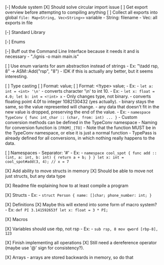 [-] Module system
    [X] Should solve circular import issue
    [ ] Get export overview before attempting to compiling anything
    [ ] Collect all exports into global `file: Map<String, Vec<String>>` variable
        - String: filename
        - Vec<String>: all exports in file

[-] Standard Library

[-] Enums

[-] Buff out the Command Line Interface because it needs it and is necessary
    - "./ignis -o main main.is"

[ ] Use enum variants for asm abstraction instead of strings - Ex:
             "\tadd rsp, 8" -> ASM::Add("rsp", "8")
             - IDK if this is actually any better, but it seems interesting.

[ ] Type casting
             [ ] Format: <type> value;
             [ ] Format: <!type> value;
             - Ex:
                          - `let a: int = <int> '\n'`
                          - converts character '\n' to int 10.
             - Ex:
                          - `let x: float = 4.0;
                             let b: int = <!int> x`
                          - Only changes type, not binary.
                          - converts floating point 4.0f to integer 1082130432 (yes actually).
                          - binary stays the same, so the value represented will change.
                          - any data that doesn't fit in the new value is dropped, preserving the end of the value.
             - Ex:
                          - `namespace TypeConv {
                                 func int_char :: (char, from: int) ...
                             }`
                          - Custom conversion methods can be defined in the TypeConv namespace
                             - Naming for conversion function is `[FROM]_[TO]`
                             - Note that the function MUST be in the TypeConv namespace, or else it is just a normal function
                             - TypePass is already defined for all conversions, in which nothing really happens to the data.



[ ] Namespaces
             - Separator: '#'
             - Ex:
                          - `namespace cool_spot {
                                          func add :: (int, a: int, b: int) {
                                                       return a + b;
                                          }
                             }
                             let x: int = cool_spot#add(3, 4); // x = 7`

[X] Add ability to move structs in memory
    [X] Should be able to move not just structs, but any data type

[X] Readme file explaining how to at least compile a program

[X] Structs
             - Ex:
                          - `struct Person {
                                       name: []char;
                                       phone_number: int;
                             }`

[X] Definitions
    [X] Maybe this will extend into some form of macro system?
     - Ex: `def PI 3.141592653f
            let x: float = 3 * PI;`

[X] Macros

[X] Variables should use rbp, not rsp
             - Ex:
                          - `sub rsp, 8
                             mov qword [rbp-8], 123`

[X] Finish implementing all operations
             [X] Still need a dereference operator (maybe use '@' sign for consistency?).

[X] Arrays
    - arrays are stored backwards in memory, so do that
